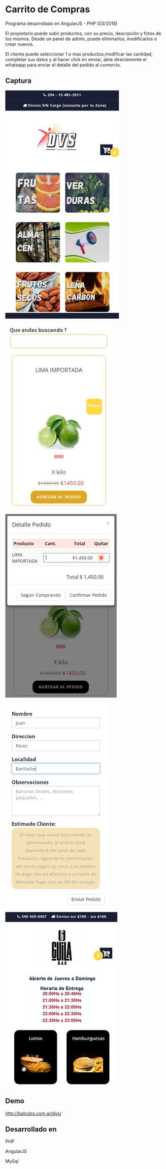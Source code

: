 
# Carrito de Compras 

Programa desarrollado en AngularJS - PHP  (03/2018)

El propietario puede subir productos, con su precio, descrpción y fotos de los mismos.
Desde un panel de admin, puede eliminarlos, modificarlos o crear nuevos.

El cliente puede seleccionar 1 o mas productos,modificar las cantidad, completar sus datos y al hacer click en enviar, abre directamente el whatsapp para enviar el detalle del pedido al comercio.



## Captura

![App Screenshot](https://github.com/diegobiasatti/CarritoDeCompras/blob/main/vista1.JPG?raw=true)

![App Screenshot](https://github.com/diegobiasatti/CarritoDeCompras/blob/main/vista2.JPG?raw=true)

![App Screenshot](https://github.com/diegobiasatti/CarritoDeCompras/blob/main/vista3.JPG?raw=true)

![App Screenshot](https://github.com/diegobiasatti/CarritoDeCompras/blob/main/vista4.JPG?raw=true)

![App Screenshot](https://github.com/diegobiasatti/CarritoDeCompras/blob/main/vista_5.JPG?raw=true)


## Demo

http://balcubo.com.ar/dvs/


##  Desarrollado en
PHP 

AngularJS

MySql

